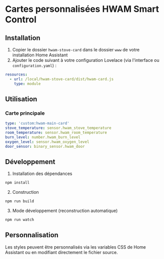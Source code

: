 # Cartes personnalisées HWAM Smart Control

## Installation

1. Copier le dossier `hwam-stove-card` dans le dossier `www` de votre installation Home Assistant
2. Ajouter le code suivant à votre configuration Lovelace (via l'interface ou `configuration.yaml`) :

```yaml
resources:
  - url: /local/hwam-stove-card/dist/hwam-card.js
    type: module
```

## Utilisation

### Carte principale
```yaml
type: 'custom:hwam-main-card'
stove_temperature: sensor.hwam_stove_temperature
room_temperature: sensor.hwam_room_temperature
burn_level: number.hwam_burn_level
oxygen_level: sensor.hwam_oxygen_level
door_sensor: binary_sensor.hwam_door
```

## Développement

1. Installation des dépendances
```bash
npm install
```

2. Construction
```bash
npm run build
```

3. Mode développement (reconstruction automatique)
```bash
npm run watch
```

## Personnalisation

Les styles peuvent être personnalisés via les variables CSS de Home Assistant ou en modifiant directement le fichier source.
